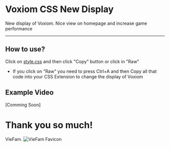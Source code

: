 # Voxiom CSS New Display
New display of Voxiom. Nice view on homepage and increase game performance

---

## How to use?

Click on [style.css](https://github.com/ptnk-edu-vn/voxiom-css-new-display/blob/main/style.css) and then click "Copy" button or click in "Raw"
* If you click on "Raw" you need to press Ctrl+A and then Copy all that code into your CSS Extension to change the display of Voxiom

## Example Video

[Comming Soon]

# Thank you so much!

VieFam.
![VieFam Favicon](https://cdn.glitch.global/6d55a3f4-3820-4bf1-9052-290e9f819a11/download.png?v=1683594786703)
